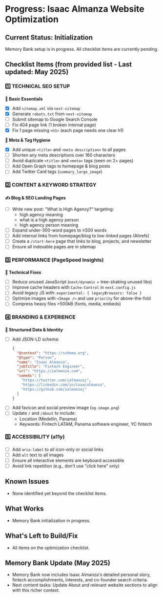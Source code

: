 # Progress: Isaac Almanza Website Optimization

## Current Status: Initialization

Memory Bank setup is in progress. All checklist items are currently pending.

## Checklist Items (from provided list - Last updated: May 2025)

### 1️⃣ TECHNICAL SEO SETUP

**🧩 Basic Essentials**

- [x] Add `sitemap.xml` via `next-sitemap`
- [x] Generate `robots.txt` from `next-sitemap`
- [ ] Submit sitemap to Google Search Console
- [ ] Fix 404 page link (1 broken internal page)
- [x] Fix 1 page missing `<h1>` (each page needs one clear h1)

**🔄 Meta & Tag Hygiene**

- [x] Add unique `<title>` and `<meta description>` to all pages
- [ ] Shorten any meta descriptions over 160 characters
- [ ] Avoid duplicate `<title>` and `<meta>` tags (seen on 2+ pages)
- [ ] Add Open Graph tags to homepage & blog posts
- [ ] Add Twitter Card tags (`summary_large_image`)

### 2️⃣ CONTENT & KEYWORD STRATEGY

**✍ Blog & SEO Landing Pages**

- [ ] Write new post: "What is High Agency?" targeting:
  - high agency meaning
  - what is a high agency person
  - high agency person meaning
- [ ] Expand under-300-word pages to ≥500 words
- [ ] Add internal links from homepage/blog to low-linked pages (Ahrefs)
- [ ] Create a `/start-here` page that links to blog, projects, and newsletter
- [ ] Ensure all indexable pages are in sitemap

### 3️⃣ PERFORMANCE (PageSpeed Insights)

**🔧 Technical Fixes**

- [ ] Reduce unused JavaScript (`next/dynamic` + tree-shaking unused libs)
- [ ] Improve cache headers with `Cache-Control` in `next.config.js`
- [ ] Avoid legacy JS with: `experimental: { legacyBrowsers: false }`
- [ ] Optimize images with `<Image />` and use `priority` for above-the-fold
- [ ] Compress heavy files >500kB (fonts, media, embeds)

### 4️⃣ BRANDING & EXPERIENCE

**🪪 Structured Data & Identity**

- [ ] Add JSON-LD schema:
  ```json
  {
    "@context": "https://schema.org",
    "@type": "Person",
    "name": "Isaac Almanza",
    "jobTitle": "Fintech Engineer",
    "url": "https://ialmanza.com",
    "sameAs": [
      "https://twitter.com/ialmanzaj",
      "https://linkedin.com/in/isaacalmanza",
      "https://github.com/ialmanzaj"
    ]
  }
  ```
- [ ] Add favicon and social preview image (`og-image.png`)
- [ ] Update `/` and `/about` to include:
  - Location (Medellín, Panama)
  - Keywords: Fintech LATAM, Panama software engineer, YC fintech

### 5️⃣ ACCESSIBILITY (a11y)

- [ ] Add `aria-label` to all icon-only or social links
- [ ] Add `alt` text to all images
- [ ] Ensure all interactive elements are keyboard accessible
- [ ] Avoid link repetition (e.g., don't use "click here" only)

## Known Issues

- None identified yet beyond the checklist items.

## What Works

- Memory Bank initialization in progress.

## What's Left to Build/Fix

- All items on the optimization checklist.

## Memory Bank Update (May 2025)
- Memory Bank now includes Isaac Almanza's detailed personal story, fintech accomplishments, interests, and co-founder search criteria.
- Next content tasks: Update About and relevant website sections to align with this richer context.
